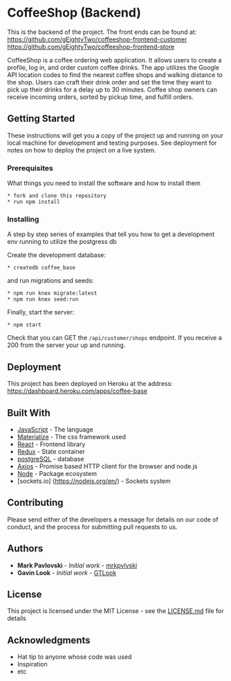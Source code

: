# CoffeeShop (Backend)

This is the backend of the project. 
The front ends can be found at: 
https://github.com/gEightyTwo/coffeeshop-frontend-customer
https://github.com/gEightyTwo/coffeeshop-frontend-store

CoffeeShop is a coffee ordering web application.  It allows users to create a profile, log in, and order custom coffee drinks.  The app utilizes the Google API location codes to find the nearest coffee shops and walking distance to the shop.  Users can craft their drink order and set the time they want to pick up their drinks for a delay up to 30 minutes.  Coffee shop owners can receive incoming orders, sorted by pickup time, and fulfill orders.

## Getting Started

These instructions will get you a copy of the project up and running on your local machine for development and testing purposes. See deployment for notes on how to deploy the project on a live system.

### Prerequisites

What things you need to install the software and how to install them

```shell
* fork and clone this repository
* run npm install
```

### Installing

A step by step series of examples that tell you how to get a development env running to utilize the postgress db

Create the development database:

```shell
* createdb coffee_base
```

and run migrations and seeds:

```shell
* npm run knex migrate:latest
* npm run knex seed:run
```

Finally, start the server:

```shell
* npm start
```

Check that you can GET the `/api/customer/shops` endpoint.  If you receive a 200 from the server your up and running.


## Deployment

This project has been deployed on Heroku at the address: https://dashboard.heroku.com/apps/coffee-base

## Built With

* [JavaScript](https://www.javascript.com/) - The language
* [Materialize](https://materializecss.com/) - The css framework used
* [React](https://reactjs.org/) - Frontend library
* [Redux](https://redux.js.org/) - State container
* [postgreSQL](https://www.postgresql.org/) - database
* [Axios](https://github.com/axios/axios) - Promise based HTTP client for the browser and node.js
* [Node](https://nodejs.org/en/) - Package ecosystem
* [sockets.io] (https://nodejs.org/en/) - Sockets system

## Contributing

Please send either of the developers a message for details on our code of conduct, and the process for submitting pull requests to us.

## Authors

* **Mark Pavlovski** - *Initial work* - [mrkpvlvski](https://github.com/mrkpvlvski)
* **Gavin Look** - *Initial work* - [GTLook](https://github.com/GTLook/)

## License

This project is licensed under the MIT License - see the [LICENSE.md](LICENSE.md) file for details

## Acknowledgments

* Hat tip to anyone whose code was used
* Inspiration
* etc
